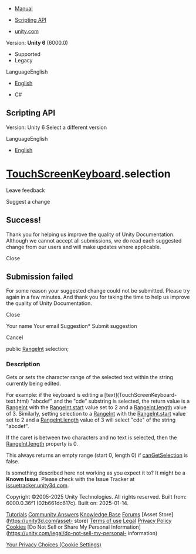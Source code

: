 [ ]()

  * [Manual](../Manual/index.html)
  * [Scripting API](../ScriptReference/index.html)

  * [unity.com](https://unity.com/)

Version: **Unity 6** (6000.0)

  * Supported
  * Legacy

LanguageEnglish

  * [English]()

  * C#

[ ](https://docs.unity3d.com)

## Scripting API

Version: Unity 6 Select a different version

LanguageEnglish

  * [English]()

#  [TouchScreenKeyboard](TouchScreenKeyboard.html).selection

Leave feedback

Suggest a change

## Success!

Thank you for helping us improve the quality of Unity Documentation. Although
we cannot accept all submissions, we do read each suggested change from our
users and will make updates where applicable.

Close

## Submission failed

For some reason your suggested change could not be submitted. Please <a>try
again</a> in a few minutes. And thank you for taking the time to help us
improve the quality of Unity Documentation.

Close

Your name Your email Suggestion* Submit suggestion

Cancel

[ ]()

public [RangeInt](RangeInt.html) selection;

### Description

Gets or sets the character range of the selected text within the string
currently being edited.

For example: if the keyboard is editing a [text](TouchScreenKeyboard-
text.html) "abcdef" and the "cde" substring is selected, the return value is a
[RangeInt](RangeInt.html) with the [RangeInt.start](RangeInt-start.html) value
set to 2 and a [RangeInt.length](RangeInt-length.html) value of 3. Similarly,
setting selection to a [RangeInt](RangeInt.html) with the
[RangeInt.start](RangeInt-start.html) value set to 2 and a
[RangeInt.length](RangeInt-length.html) value of 3 will select "cde" of the
string "abcdef".  
  
If the caret is between two characters and no text is selected, then the
[RangeInt.length](RangeInt-length.html) property is 0.  
  
This always returns an empty range (start 0, length 0) if
[canGetSelection](TouchScreenKeyboard-canGetSelection.html) is false.

Is something described here not working as you expect it to? It might be a
**Known Issue**. Please check with the Issue Tracker at
[issuetracker.unity3d.com](https://issuetracker.unity3d.com).

Copyright ©2005-2025 Unity Technologies. All rights reserved. Built from:
6000.0.36f1 (02b661dc617c). Built on: 2025-01-14.

[Tutorials](https://unity3d.com/learn) [Community
Answers](https://answers.unity3d.com) [Knowledge
Base](https://support.unity3d.com/hc/en-us)
[Forums](https://forum.unity3d.com) [Asset Store](https://unity3d.com/asset-
store) [Terms of use](https://docs.unity3d.com/Manual/TermsOfUse.html)
[Legal](https://unity.com/legal) [Privacy
Policy](https://unity.com/legal/privacy-policy)
[Cookies](https://unity.com/legal/cookie-policy) [Do Not Sell or Share My
Personal Information](https://unity.com/legal/do-not-sell-my-personal-
information)

[Your Privacy Choices (Cookie Settings)](javascript:void\(0\);)

